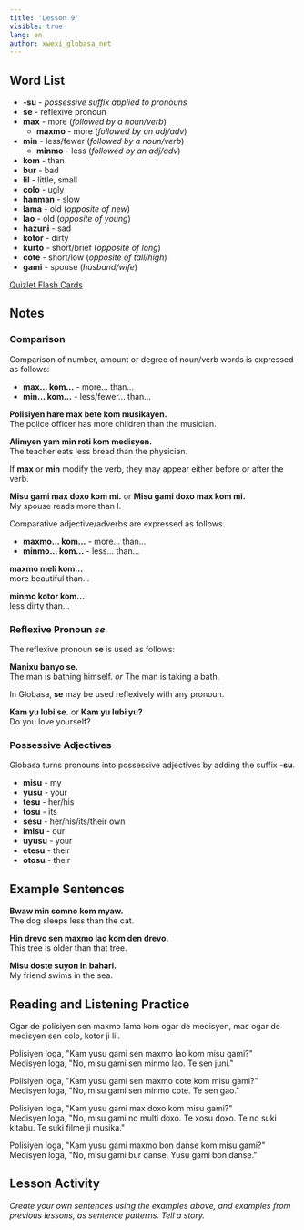 ```yaml
---
title: 'Lesson 9'
visible: true
lang: en
author: xwexi_globasa_net
---
```


## Word List

* **-su** - _possessive suffix applied to pronouns_
* **se** - reflexive pronoun 
* **max** - more (_followed by a noun/verb_)
	* **maxmo** - more (_followed by an adj/adv_)  
* **min** - less/fewer (_followed by a noun/verb_)
	* **minmo** - less (_followed by an adj/adv_)
* **kom** - than
* **bur** - bad
* **lil** - little, small
* **colo** - ugly
* **hanman** - slow
* **lama** - old (_opposite of new_)
* **lao** - old (_opposite of young_)
* **hazuni** - sad
* **kotor** - dirty
* **kurto** - short/brief (_opposite of long_)
* **cote** - short/low (_opposite of tall/high_)
* **gami** - spouse (_husband/wife_)

[Quizlet Flash Cards](https://quizlet.com/557303345/globasa-101-lesson-9-flash-cards/)

## Notes
### Comparison

Comparison of number, amount or degree of noun/verb words is expressed as follows:

* **max... kom...** - more... than...  
* **min... kom...** - less/fewer... than...

**Polisiyen hare max bete kom musikayen.**  
The police officer has more children than the musician.  

**Alimyen yam min roti kom medisyen.**  
The teacher eats less bread than the physician.  

If **max** or **min** modify the verb, they may appear either before or after the verb. 

**Misu gami max doxo kom mi.** or **Misu gami doxo max kom mi.**  
My spouse reads more than I.

Comparative adjective/adverbs are expressed as follows. 

* **maxmo... kom...** - more... than...  
* **minmo... kom...** - less... than...

**maxmo meli kom...**  
more beautiful than...    

**minmo kotor kom...**  
less dirty than... 

### Reflexive Pronoun _se_

The reflexive pronoun **se** is used as follows:

**Manixu banyo se.**  
The man is bathing himself. _or_ The man is taking a bath.

In Globasa, **se** may be used reflexively with any pronoun.

**Kam yu lubi se.** or **Kam yu lubi yu?**  
Do you love yourself?

### Possessive Adjectives

Globasa turns pronouns into possessive adjectives by adding the suffix **-su**.  

* **misu** - my  
* **yusu** - your  
* **tesu** - her/his  
* **tosu** - its  
* **sesu** - her/his/its/their own  
* **imisu** - our  
* **uyusu** - your  
* **etesu** - their  
* **otosu** - their

## Example Sentences

**Bwaw min somno kom myaw.**  
The dog sleeps less than the cat.

**Hin drevo sen maxmo lao kom den drevo.**  
This tree is older than that tree.

**Misu doste suyon in bahari.**  
My friend swims in the sea.

## Reading and Listening Practice

Ogar de polisiyen sen maxmo lama kom ogar de medisyen, mas ogar de medisyen sen colo, kotor ji lil.

Polisiyen loga, "Kam yusu gami sen maxmo lao kom misu gami?"    
Medisyen loga, "No, misu gami sen minmo lao. Te sen juni."  

Polisiyen loga, "Kam yusu gami sen maxmo cote kom misu gami?"    
Medisyen loga, "No, misu gami sen minmo cote. Te sen gao."  

Polisiyen loga, "Kam yusu gami max doxo kom misu gami?"  
Medisyen loga, "No, misu gami no multi doxo. Te xosu doxo. Te no suki kitabu. Te suki filme ji musika."  

Polisiyen loga, "Kam yusu gami maxmo bon danse kom misu gami?"    
Medisyen loga, "No, misu gami bur danse. Yusu gami bon danse."  

## Lesson Activity

_Create your own sentences using the examples above, and examples from previous lessons, as sentence patterns. Tell a story._
